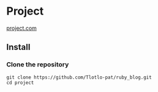 # Project

[project.com](https://github.com/Tlotlo-pat/ruby_blog)

## Install

### Clone the repository

```shell
git clone https://github.com/Tlotlo-pat/ruby_blog.git
cd project
```



